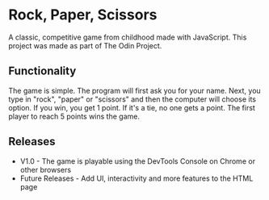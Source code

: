 # Rock, Paper, Scissors

A classic, competitive game from childhood made with JavaScript. This project was made as part of The Odin Project.

## Functionality

The game is simple. The program will first ask you for your name. Next, you type in "rock", "paper" or "scissors" and then the computer will choose its option. If you win, you get 1 point. If it's a tie, no one gets a point. The first player to reach 5 points wins the game.

## Releases
* V1.0 - The game is playable using the DevTools Console on Chrome or other browsers
* Future Releases - Add UI, interactivity and more features to the HTML page
